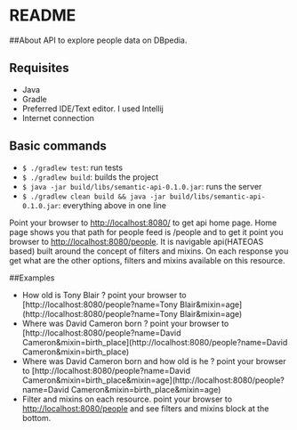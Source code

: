  README
========
##About
API to explore people data on DBpedia.

## Requisites
- Java
- Gradle
- Preferred IDE/Text editor. I used Intellij
- Internet connection

## Basic commands
- `$ ./gradlew test`: run tests
- `$ ./gradlew build`: builds the project
- `$ java -jar build/libs/semantic-api-0.1.0.jar`: runs the server
- `$ ./gradlew clean build && java -jar build/libs/semantic-api-0.1.0.jar`: everything above in one line

Point your browser to [http://localhost:8080/](http://localhost:8080/) to get api home page. Home page shows you that path for people feed is /people and to get it point you browser to [http://localhost:8080/people](http://localhost:8080/people). It is navigable api(HATEOAS based) built around the concept of filters and mixins. On each response you get what are the other options, filters and mixins available on this resource.

##Examples
- How old is Tony Blair ?  point your browser to [http://localhost:8080/people?name=Tony Blair&mixin=age](http://localhost:8080/people?name=Tony Blair&mixin=age)
- Where was David Cameron born ?  point your browser to [http://localhost:8080/people?name=David Cameron&mixin=birth_place](http://localhost:8080/people?name=David Cameron&mixin=birth_place)
- Where was David Cameron born and how old is he ?  point your browser to [http://localhost:8080/people?name=David Cameron&mixin=birth_place&mixin=age](http://localhost:8080/people?name=David Cameron&mixin=birth_place&mixin=age)
- Filter and mixins on each resource. point your browser to [http://localhost:8080/people](http://localhost:8080/people) and see filters and mixins block at the bottom.